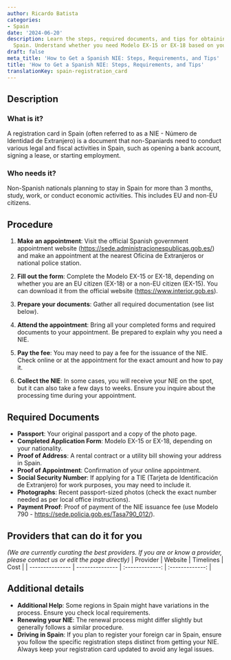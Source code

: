 ```yaml
---
author: Ricardo Batista
categories:
- Spain
date: '2024-06-20'
description: Learn the steps, required documents, and tips for obtaining a NIE in
  Spain. Understand whether you need Modelo EX-15 or EX-18 based on your nationality.
draft: false
meta_title: 'How to Get a Spanish NIE: Steps, Requirements, and Tips'
title: 'How to Get a Spanish NIE: Steps, Requirements, and Tips'
translationKey: spain-registration_card
---
```




## Description
### What is it?
A registration card in Spain (often referred to as a NIE - Número de Identidad de Extranjero) is a document that non-Spaniards need to conduct various legal and fiscal activities in Spain, such as opening a bank account, signing a lease, or starting employment.

### Who needs it?
Non-Spanish nationals planning to stay in Spain for more than 3 months, study, work, or conduct economic activities. This includes EU and non-EU citizens.

## Procedure
1. **Make an appointment**: Visit the official Spanish government appointment website (https://sede.administracionespublicas.gob.es/) and make an appointment at the nearest Oficina de Extranjeros or national police station.

2. **Fill out the form**: Complete the Modelo EX-15 or EX-18, depending on whether you are an EU citizen (EX-18) or a non-EU citizen (EX-15). You can download it from the official website (https://www.interior.gob.es).

3. **Prepare your documents**: Gather all required documentation (see list below).

4. **Attend the appointment**: Bring all your completed forms and required documents to your appointment. Be prepared to explain why you need a NIE.

5. **Pay the fee**: You may need to pay a fee for the issuance of the NIE. Check online or at the appointment for the exact amount and how to pay it.

6. **Collect the NIE**: In some cases, you will receive your NIE on the spot, but it can also take a few days to weeks. Ensure you inquire about the processing time during your appointment.

## Required Documents
- **Passport**: Your original passport and a copy of the photo page.
- **Completed Application Form**: Modelo EX-15 or EX-18, depending on your nationality.
- **Proof of Address**: A rental contract or a utility bill showing your address in Spain.
- **Proof of Appointment**: Confirmation of your online appointment.
- **Social Security Number**: If applying for a TIE (Tarjeta de Identificación de Extranjero) for work purposes, you may need to include it.
- **Photographs**: Recent passport-sized photos (check the exact number needed as per local office instructions).
- **Payment Proof**: Proof of payment of the NIE issuance fee (use Modelo 790 - https://sede.policia.gob.es/Tasa790_012/).

## Providers that can do it for you
_(We are currently curating the best providers. If you are or know a provider, please contact us or edit the page directly)_
| Provider        |     Website     |     Timelines    |       Cost      |
| --------------- | --------------- |  :-------------: | :-------------: |

## Additional details
- **Additional Help**: Some regions in Spain might have variations in the process. Ensure you check local requirements.
- **Renewing your NIE**: The renewal process might differ slightly but generally follows a similar procedure.
- **Driving in Spain**: If you plan to register your foreign car in Spain, ensure you follow the specific registration steps distinct from getting your NIE. Always keep your registration card updated to avoid any legal issues.